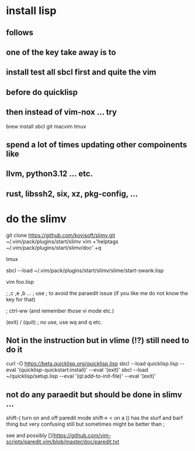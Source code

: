 # install lisp

## follows 

[](https://susam.net/blog/lisp-in-vim.html)

## one of the key take away is to
## install test all sbcl first and quite the vim
## before do quicklisp

## then instead of vim-nox ... try 

brew install sbcl git macvim tmux

## spend a lot of times updating other compoinents like 
##    llvm, python3.12 ... etc.
##    rust, libssh2, six, xz, pkg-config, ...    

# do the slimv

git clone https://github.com/kovisoft/slimv.git ~/.vim/pack/plugins/start/slimv
vim +'helptags ~/.vim/pack/plugins/start/slimv/doc' +q

tmux

sbcl --load ~/.vim/pack/plugins/start/slimv/slime/start-swank.lisp

vim foo.lisp

; ,c ,e ,b ...
; use ; to avoid the paraedit issue (if you like me do not know the key for that)

; ctrl-ww (and remember those vi mode etc.)

(exit) / (quit) ; no use, use wq and q etc.

## Not in the instruction but in vlime (!?) still need to do it

curl -O https://beta.quicklisp.org/quicklisp.lisp
sbcl --load quicklisp.lisp --eval '(quicklisp-quickstart:install)' --eval '(exit)'
sbcl --load ~/quicklisp/setup.lisp --eval '(ql:add-to-init-file)' --eval '(exit)'

## not do any paraedit but should be done in slimv ...

shift-( turn on and off paredit mode
shift-> < on a () has the slurf and barf thing but very confusing still but sometimes might be better than ;

see [](https://calva.io/paredit/)  and possibly [](https://github.com/vim-scripts/paredit.vim/blob/master/doc/paredit.txt

